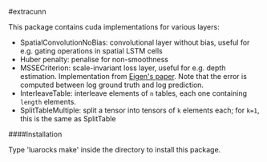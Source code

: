 #extracunn

This package contains cuda implementations for various layers:
* SpatialConvolutionNoBias: convolutional layer without bias, useful for e.g. gating operations in spatial LSTM cells
* Huber penalty: penalise for non-smoothness
* MSSECriterion: scale-invariant loss layer, useful for e.g. depth estimation. Implementation from [Eigen's paper](http://arxiv.org/pdf/1411.4734v4.pdf). Note that the error is computed between log ground truth and log prediction.
* InterleaveTable: interleave elements of `n` tables, each one containing `length` elements.
* SplitTableMultiple: split a tensor into tensors of `k` elements each; for `k=1`, this is the same as SplitTable

####Installation

Type 'luarocks make' inside the directory to install this package.
